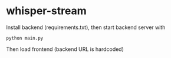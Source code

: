 # whisper-stream

Install backend (requirements.txt), then start backend server with

`python main.py`

Then load frontend (backend URL is hardcoded)
